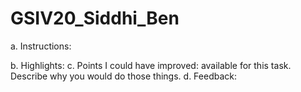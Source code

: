 # GSIV20_Siddhi_Ben
a. Instructions:

b. Highlights: 
c. Points I could have improved: 
available for this task. Describe why you would do those things.
d. Feedback: 
